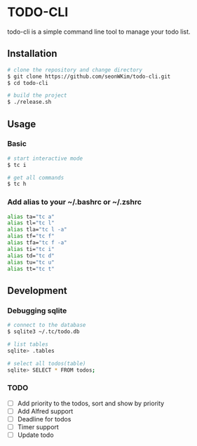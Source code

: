 # TODO-CLI 

todo-cli is a simple command line tool to manage your todo list. 

## Installation 

```bash
# clone the repository and change directory  
$ git clone https://github.com/seonWKim/todo-cli.git 
$ cd todo-cli 

# build the project 
$ ./release.sh
```
                    
## Usage 
                
### Basic 
```bash
# start interactive mode   
$ tc i 

# get all commands 
$ tc h 
``` 

### Add alias to your ~/.bashrc or ~/.zshrc 
```bash 
alias ta="tc a"
alias tl="tc l"
alias tla="tc l -a"
alias tf="tc f"
alias tfa="tc f -a"
alias ti="tc i"
alias td="tc d"
alias tu="tc u"
alias tt="tc t"
```

## Development 

### Debugging sqlite  
```bash
# connect to the database 
$ sqlite3 ~/.tc/todo.db

# list tables 
sqlite> .tables 

# select all todos(table)  
sqlite> SELECT * FROM todos;  
```

### TODO 
- [ ] Add priority to the todos, sort and show by priority
- [ ] Add Alfred support 
- [ ] Deadline for todos 
- [ ] Timer support 
- [ ] Update todo 
